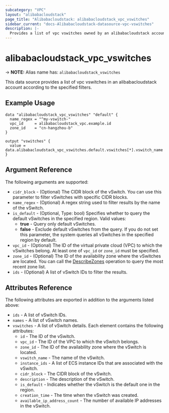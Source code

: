 ```yaml
---
subcategory: "VPC"
layout: "alibabacloudstack"
page_title: "Alibabacloudstack: alibabacloudstack_vpc_vswitches"
sidebar_current: "docs-Alibabacloudstack-datasource-vpc-vswitches"
description: |- 
  Provides a list of vpc vswitches owned by an alibabacloudstack account.
---
```


# alibabacloudstack_vpc_vswitches
-> **NOTE:** Alias name has: `alibabacloudstack_vswitches`

This data source provides a list of vpc vswitches in an alibabacloudstack account according to the specified filters.

## Example Usage

```hcl
data "alibabacloudstack_vpc_vswitches" "default" {
  name_regex = "^my-vswitch-"
  vpc_id     = alibabacloudstack_vpc.example.id
  zone_id    = "cn-hangzhou-b"
}

output "vswitches" {
  value = data.alibabacloudstack_vpc_vswitches.default.vswitches[*].vswitch_name
}
```

## Argument Reference

The following arguments are supported:

* `cidr_block` - (Optional) The CIDR block of the vSwitch. You can use this parameter to filter vSwitches with specific CIDR blocks.
* `name_regex` - (Optional) A regex string used to filter results by the name of the vSwitch.
* `is_default` - (Optional, Type: bool) Specifies whether to query the default vSwitches in the specified region. Valid values:
  * **true** - Query only default vSwitches.
  * **false** - Exclude default vSwitches from the query.
  If you do not set this parameter, the system queries all vSwitches in the specified region by default.
* `vpc_id` - (Optional) The ID of the virtual private cloud (VPC) to which the vSwitches belong. At least one of `vpc_id` or `zone_id` must be specified.
* `zone_id` - (Optional) The ID of the availability zone where the vSwitches are located. You can call the [DescribeZones](https://www.alibabacloud.com/help/en/doc-detail/36064.html) operation to query the most recent zone list.
* `ids` - (Optional) A list of vSwitch IDs to filter the results.

## Attributes Reference

The following attributes are exported in addition to the arguments listed above:

* `ids` - A list of vSwitch IDs.
* `names` - A list of vSwitch names.
* `vswitches` - A list of vSwitch details. Each element contains the following attributes:
  * `id` - The ID of the vSwitch.
  * `vpc_id` - The ID of the VPC to which the vSwitch belongs.
  * `zone_id` - The ID of the availability zone where the vSwitch is located.
  * `vswitch_name` - The name of the vSwitch.
  * `instance_ids` - A list of ECS instance IDs that are associated with the vSwitch.
  * `cidr_block` - The CIDR block of the vSwitch.
  * `description` - The description of the vSwitch.
  * `is_default` - Indicates whether the vSwitch is the default one in the region.
  * `creation_time` - The time when the vSwitch was created.
  * `available_ip_address_count` - The number of available IP addresses in the vSwitch.
